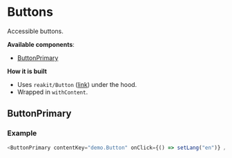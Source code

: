 # Buttons

Accessible buttons.

**Available components**:

- [ButtonPrimary](#buttonprimary)

**How it is built**

- Uses `reakit/Button` ([link](https://reakit.io/docs/button/)) under the hood.
- Wrapped in `withContent`.

## ButtonPrimary

### Example

```javascript
<ButtonPrimary contentKey="demo.Button" onClick={() => setLang("en")} />
```

